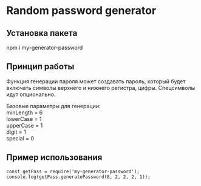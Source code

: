 # Random password generator

## Установка пакета 
npm i my-generator-password

## Принцип работы
Функция генерации пароля может создавать пароль, который будет включать символы верхнего и нижнего регистра, цифры. Спецсимволы идут опционально.

Базовые параметры для генерации:  
minLength = 6  
lowerCase = 1  
upperCase = 1  
digit = 1  
special = 0

## Пример использования
```
const getPass = require('my-generator-password');
console.log(getPass.generatePassword(8, 2, 2, 2, 1));